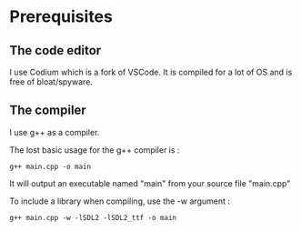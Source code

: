 # Prerequisites

## The code editor

I use Codium which is a fork of VSCode. It is compiled for a lot of OS and is free of bloat/spyware.

## The compiler

I use g++ as a compiler.

The lost basic usage for the g++ compiler is :

```
g++ main.cpp -o main
```

It will output an executable named "main" from your source file "main.cpp"

To include a library when compiling, use the -w argument :

```
g++ main.cpp -w -lSDL2 -lSDL2_ttf -o main
```


